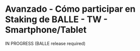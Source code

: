 # Avanzado - Cómo participar en Staking de BALLE - TW - Smartphone/Tablet

IN PROGRESS \(BALLE release required\)


